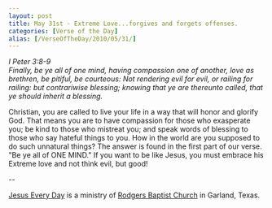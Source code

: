 ```yaml
---
layout: post
title: May 31st - Extreme Love...forgives and forgets offenses.
categories: [Verse of the Day]
alias: [/VerseOfTheDay/2010/05/31/]
---
```


_I Peter 3:8-9  
Finally, be ye all of one mind, having compassion one of another,
love as brethren, be pitiful, be courteous: Not rendering evil for
evil, or railing for railing: but contrariwise blessing; knowing that
ye are thereunto called, that ye should inherit a blessing._

Christian, you are called to live your life in a way that will
honor and glorify God. That means you are to have compassion for
those who exasperate you; be kind to those who mistreat you; and
speak words of blessing to those who say hateful things to you. How
in the world are you supposed to do such unnatural things? The answer
is found in the first part of our verse. "Be ye all of ONE MIND." If
you want to be like Jesus, you must embrace his Extreme love and not
think evil, but good!

 --

<a href=http://jesuseveryday.net>Jesus Every Day</a> is a ministry of <a href=http://rodgersbaptist.net>Rodgers Baptist Church</a> in Garland, Texas.
